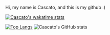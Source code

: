 Hi, my name is Cascato, and this is my github :)

[![Cascato's wakatime stats](https://github-readme-stats.vercel.app/api/wakatime?username=Cascato)](https://github.com/Cascato/github-readme-stats)

[![Top Langs](https://github-readme-stats.vercel.app/api/top-langs/?username=Cascato&layout=donut)](https://github.com/Cascato/github-readme-stats)
![Cascato's GitHub stats](https://github-readme-stats.vercel.app/api?username=Cascato&show_icons=true&theme=transparent)
